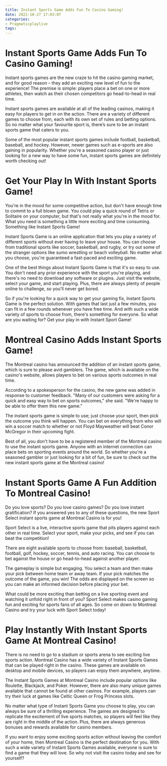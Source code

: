```yaml
---
title: Instant Sports Game Adds Fun To Casino Gaming!
date: 2022-10-27 17:03:07
categories:
- Pragmaticplaylive
tags:
---
```



# Instant Sports Game Adds Fun To Casino Gaming!

Instant sports games are the new craze to hit the casino gaming market, and for good reason – they add an exciting new level of fun to the experience! The premise is simple: players place a bet on one or more athletes, then watch as their chosen competitors go head-to-head in real time.

Instant sports games are available at all of the leading casinos, making it easy for players to get in on the action. There are a variety of different games to choose from, each with its own set of rules and betting options. So no matter what your favourite sport is, there’s sure to be an instant sports game that caters to you.

Some of the most popular instant sports games include football, basketball, baseball, and hockey. However, newer games such as e-sports are also gaining in popularity. Whether you’re a seasoned casino player or just looking for a new way to have some fun, instant sports games are definitely worth checking out!

# Get Your Play In With Instant Sports Game!

You're in the mood for some competitive action, but don't have enough time to commit to a full blown game. You could play a quick round of Tetris or Solitaire on your computer, but that's not really what you're in the mood for. What you need is something a little more exciting and time consuming. Something like Instant Sports Game!

Instant Sports Game is an online application that lets you play a variety of different sports without ever having to leave your house. You can choose from traditional sports like soccer, basketball, and rugby, or try out some of the stranger options like sumo wrestling or beach volleyball. No matter what you choose, you're guaranteed a fast-paced and exciting game.

One of the best things about Instant Sports Game is that it's so easy to use. You don't need any prior experience with the sport you're playing, and there's no need to download any software or plugins. Just visit the website, select your game, and start playing. Plus, there are always plenty of people online to challenge, so you'll never get bored.

So if you're looking for a quick way to get your gaming fix, Instant Sports Game is the perfect solution. With games that last just a few minutes, you can fit in a few rounds whenever you have free time. And with such a wide variety of sports to choose from, there's something for everyone. So what are you waiting for? Get your play in with Instant Sport Game!

# Montreal Casino Adds Instant Sports Game!

The Montreal casino has announced the addition of an instant sports game, which is sure to please avid gamblers. The game, which is available on the casino's website, allows players to bet on various sports outcomes in real time.

According to a spokesperson for the casino, the new game was added in response to customer feedback. "Many of our customers were asking for a quick and easy way to bet on sports outcomes," she said. "We're happy to be able to offer them this new game."

The instant sports game is simple to use; just choose your sport, then pick the outcome you think will happen. You can bet on everything from who will win a soccer match to whether or not Floyd Mayweather will beat Conor McGregor in their upcoming fight.

Best of all, you don't have to be a registered member of the Montreal casino to use the instant sports game. Anyone with an internet connection can place bets on sporting events around the world. So whether you're a seasoned gambler or just looking for a bit of fun, be sure to check out the new instant sports game at the Montreal casino!

# Instant Sports Game A Fun Addition To Montreal Casino!

Do you love sports? Do you love casino games? Do you love instant gratification? If you answered yes to any of these questions, the new Sport Select instant sports game at Montreal Casino is for you!

Sport Select is a live, interactive sports game that pits players against each other in real time. Select your sport, make your picks, and see if you can beat the competition!

There are eight available sports to choose from: baseball, basketball, football, golf, hockey, soccer, tennis, and auto racing. You can choose to bet against the house or go head-to-head against another player.

The gameplay is simple but engaging. You select a team and then make your pick between home team or away team. If your pick matches the outcome of the game, you win! The odds are displayed on the screen so you can make an informed decision before placing your bet.

What could be more exciting than betting on a live sporting event and watching it unfold right in front of you? Sport Select makes casino gaming fun and exciting for sports fans of all ages. So come on down to Montreal Casino and try your luck with Sport Select today!

# Play Instantly With Instant Sports Game At Montreal Casino!

There is no need to go to a stadium or sports arena to see exciting live sports action. Montreal Casino has a wide variety of Instant Sports Games that can be played right in the casino. These games are available on desktop and mobile devices, so players can enjoy them anywhere, anytime.

The Instant Sports Games at Montreal Casino include popular options like Roulette, Blackjack, and Poker. However, there are also many unique games available that cannot be found at other casinos. For example, players can try their luck at games like Celtic Queen or Frog Princess slots.

No matter what type of Instant Sports Game you choose to play, you can always be sure of a thrilling experience. The games are designed to replicate the excitement of live sports matches, so players will feel like they are right in the middle of the action. Plus, there are always generous bonuses and rewards available for casino members.

If you want to enjoy some exciting sports action without leaving the comfort of your home, then Montreal Casino is the perfect destination for you. With such a wide variety of Instant Sports Games available, everyone is sure to find a game that they will love. So why not visit the casino today and see for yourself?